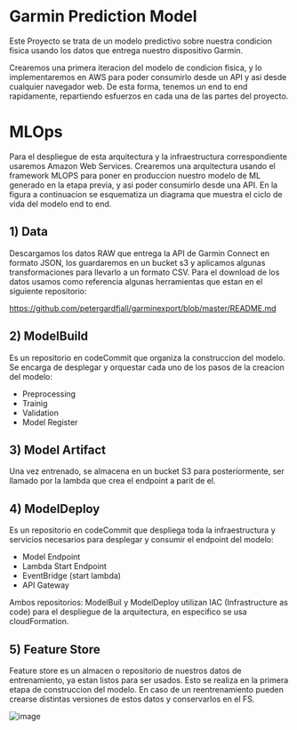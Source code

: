 # Garmin Prediction Model
Este Proyecto se trata de un modelo predictivo sobre nuestra condicion fisica usando los datos que entrega nuestro dispositivo Garmin. 

Crearemos una primera iteracion del modelo de condicion fisica, y lo implementaremos en AWS para poder consumirlo desde un API y asi desde cualquier navegador web. De esta forma, tenemos un end to end rapidamente, repartiendo esfuerzos en cada una de las partes del proyecto.

# MLOps

Para el despliegue de esta arquitectura y la infraestructura correspondiente usaremos Amazon Web Services. Crearemos una arquitectura usando el framework MLOPS para poner en produccion nuestro modelo de ML generado en la etapa previa, y asi poder consumirlo desde una API. En la figura a continuacion se esquematiza un diagrama que muestra el ciclo de vida del modelo end to end.

## 1) Data
Descargamos los datos RAW que entrega la API de Garmin Connect en formato JSON, los guardaremos en un bucket s3 y aplicamos algunas transformaciones para llevarlo a un formato CSV. Para el download de los datos usamos como referencia algunas herramientas que estan en el siguiente repositorio:

https://github.com/petergardfjall/garminexport/blob/master/README.md

## 2) ModelBuild
Es un repositorio en codeCommit que organiza la construccion del modelo. Se encarga de desplegar y orquestar cada uno de los pasos de la creacion del modelo:  

- Preprocessing 
- Trainig
- Validation
- Model Register

## 3) Model Artifact
Una vez entrenado, se almacena en un bucket S3 para posteriormente, ser llamado por la lambda que crea el endpoint a parit de el.

## 4) ModelDeploy
Es un repositorio en codeCommit que despliega toda la infraestructura y servicios necesarios para desplegar y consumir el endpoint del modelo: 

- Model Endpoint
- Lambda Start Endpoint
- EventBridge (start lambda)
- API Gateway

Ambos repositorios: ModelBuil y ModelDeploy utilizan IAC (Infrastructure as code) para el despliegue de la arquitectura, en especifico se usa cloudFormation. 

## 5) Feature Store
Feature store es un almacen o repositorio de nuestros datos de entrenamiento, ya estan listos para ser usados. Esto se realiza en la primera etapa de construccion del modelo. En caso de un reentrenamiento pueden crearse distintas versiones de estos datos y conservarlos en el FS.

![image](https://user-images.githubusercontent.com/42939877/169722217-467b8d04-8e7e-4656-be9d-c24f32a48b7e.png)
